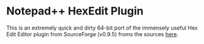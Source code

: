 # Notepad++ HexEdit Plugin

This is an extremely quick and dirty 64-bit port of the immensely useful Hex Edit Editor plugin from SourceForge (v0.9.5) froms the sources [here](https://sourceforge.net/projects/npp-plugins/files/Hex%20Editor/).